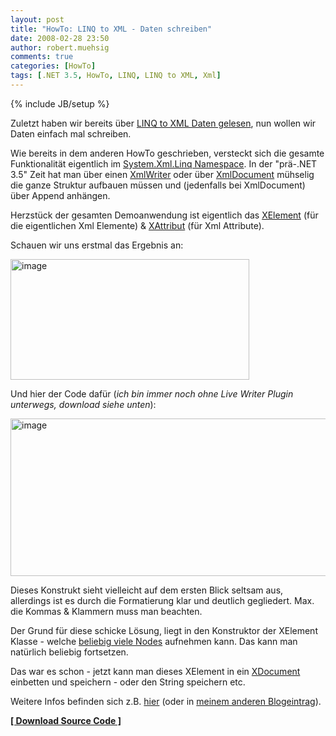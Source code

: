 ```yaml
---
layout: post
title: "HowTo: LINQ to XML - Daten schreiben"
date: 2008-02-28 23:50
author: robert.muehsig
comments: true
categories: [HowTo]
tags: [.NET 3.5, HowTo, LINQ, LINQ to XML, Xml]
---
```

{% include JB/setup %}
<p>Zuletzt haben wir bereits &#252;ber <a href="{{BASE_PATH}}/2008/02/26/howto-linq-to-xml-daten-lesen/">LINQ to XML Daten gelesen</a>, nun wollen wir Daten einfach mal schreiben.</p>  <p>Wie bereits in dem anderen HowTo geschrieben, versteckt sich die gesamte Funktionalit&#228;t eigentlich im <a href="http://msdn2.microsoft.com/en-us/library/system.xml.linq.aspx">System.Xml.Linq Namespace</a>. In der &quot;pr&#228;-.NET 3.5&quot; Zeit hat man &#252;ber einen <a href="http://msdn2.microsoft.com/en-us/library/system.xml.xmlwriter.aspx">XmlWriter</a> oder &#252;ber <a href="http://msdn2.microsoft.com/de-de/library/system.xml.xmldocument(VS.80).aspx">XmlDocument</a> m&#252;hselig die ganze Struktur aufbauen m&#252;ssen und (jedenfalls bei XmlDocument) &#252;ber Append anh&#228;ngen.</p>  <p>Herzst&#252;ck der gesamten Demoanwendung ist eigentlich das <a href="http://msdn2.microsoft.com/en-us/library/system.xml.linq.xelement.aspx">XElement</a> (f&#252;r die eigentlichen Xml Elemente) &amp; <a href="http://msdn2.microsoft.com/en-us/library/system.xml.linq.xattribute.aspx">XAttribut</a> (f&#252;r Xml Attribute).</p>  <p>Schauen wir uns erstmal das Ergebnis an:</p>  <p><a href="{{BASE_PATH}}/assets/wp-images/image299.png"><img style="border-right: 0px; border-top: 0px; border-left: 0px; border-bottom: 0px" height="193" alt="image" src="{{BASE_PATH}}/assets/wp-images/image-thumb278.png" width="382" border="0" /></a> </p>  <p>Und hier der Code daf&#252;r (<em>ich bin immer noch ohne Live Writer Plugin unterwegs, download siehe unten</em>):</p>  <p><a href="{{BASE_PATH}}/assets/wp-images/image300.png"><img style="border-right: 0px; border-top: 0px; border-left: 0px; border-bottom: 0px" height="252" alt="image" src="{{BASE_PATH}}/assets/wp-images/image-thumb279.png" width="535" border="0" /></a> </p>  <p>Dieses Konstrukt sieht vielleicht auf dem ersten Blick seltsam aus, allerdings ist es durch die Formatierung klar und deutlich gegliedert. Max. die Kommas &amp; Klammern muss man beachten.</p>  <p>Der Grund f&#252;r diese schicke L&#246;sung, liegt in den Konstruktor der XElement Klasse - welche <a href="http://msdn2.microsoft.com/en-us/library/system.xml.linq.xcontainer.nodes.aspx">beliebig viele Nodes</a> aufnehmen kann. Das kann man nat&#252;rlich beliebig fortsetzen. </p>  <p>Das war es schon - jetzt kann man dieses XElement in ein <a href="http://msdn2.microsoft.com/de-de/library/system.xml.linq.xdocument.aspx">XDocument</a> einbetten und speichern - oder den String speichern etc.</p>  <p>Weitere Infos befinden sich z.B. <a href="http://www.hookedonlinq.com/LINQtoXML5MinuteOverview.ashx">hier</a> (oder in <a href="{{BASE_PATH}}/2008/02/26/howto-linq-to-xml-daten-lesen/">meinem anderen Blogeintrag</a>).</p>  <p><strong><a href="{{BASE_PATH}}/assets/files/democode/linqtoxmlwriter/linqtoxmlwriter.zip">[ Download Source Code ]</a></strong></p>
